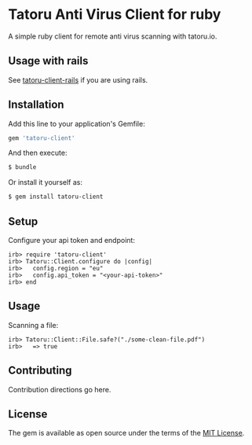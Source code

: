 # Tatoru Anti Virus Client for ruby

A simple ruby client for remote anti virus scanning with tatoru.io.

## Usage with rails

See [tatoru-client-rails](https://github.com/tatoru-antivirus/tatoru-client-rails) if you are using rails.

## Installation
Add this line to your application's Gemfile:

```ruby
gem 'tatoru-client'
```

And then execute:
```bash
$ bundle
```

Or install it yourself as:
```bash
$ gem install tatoru-client
```

## Setup

Configure your api token and endpoint:

    irb> require 'tatoru-client'
    irb> Tatoru::Client.configure do |config|
    irb>   config.region = "eu"
    irb>   config.api_token = "<your-api-token>"
    irb> end

## Usage

Scanning a file:

    irb> Tatoru::Client::File.safe?("./some-clean-file.pdf")
    irb>   => true

## Contributing
Contribution directions go here.

## License
The gem is available as open source under the terms of the [MIT License](https://opensource.org/licenses/MIT).
